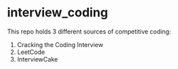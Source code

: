 # interview_coding
This repo holds 3 different sources of competitive coding:
1. Cracking the Coding Interview
2. LeetCode
3. InterviewCake
